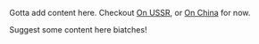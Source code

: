 Gotta add content here. Checkout [On USSR](on-USSR.md), or [On China](on-china.md) for now.


Suggest some content here biatches!